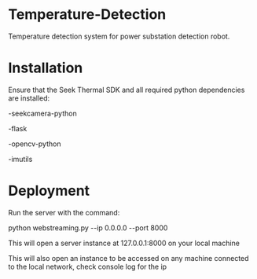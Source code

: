 # Temperature-Detection
Temperature detection system for power substation detection robot.

# Installation
Ensure that the Seek Thermal SDK and all required python dependencies are installed:

-seekcamera-python

-flask

-opencv-python

-imutils

# Deployment
Run the server with the command:


python webstreaming.py --ip 0.0.0.0 --port 8000

This will open a server instance at 127.0.0.1:8000 on your local machine

This will also open an instance to be accessed on any machine connected to the local network, check console log for the ip
